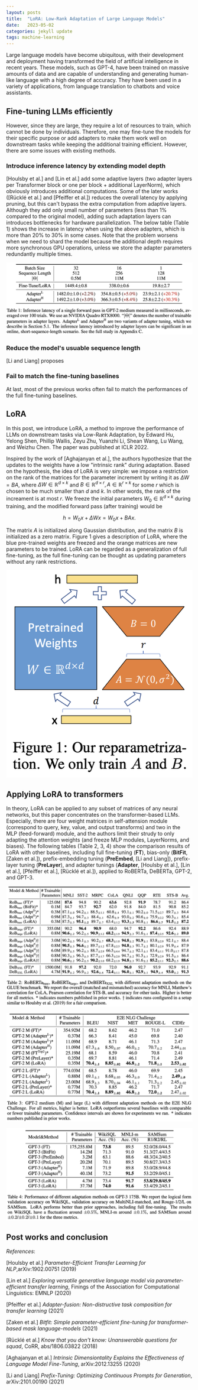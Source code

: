 ```yaml
---
layout: posts
title:  "LoRA: Low-Rank Adaptation of Large Language Models"
date:   2023-05-02
categories: jekyll update
tags: machine-learning
---
```



Large language models have become ubiquitous, with their development and deployment having transformed the field of artificial intelligence in recent years.
These models, such as GPT-4, have been trained on massive amounts of data and are capable of understanding and generating human-like language with a high degree of accuracy.
They have been used in a variety of applications, from language translation to chatbots and voice assistants.


## Fine-tuning LLMs efficiently

However, since they are large, they require a lot of resources to train, which cannot be done by individuals. Therefore, one may fine-tune the models for their specific purpose or add adapters to make them work well on downstream tasks while keeping the additional training efficient.
However, there are some issues with existing methods.


### Introduce inference latency by extending model depth

[Houlsby et al.] and [Lin et al.] add some adaptive layers (two adapter layers per Transformer block or one per block + additional LayerNorm), which obviously introduces additional computations.
Some of the later works ([Rücklé et al.] and [Pfeiffer et al.]) reduces the overall latency by applying pruning, but this can't bypass the extra computation from adaptive layers.
Although they add only small number of parameters (less than 1% compared to the original model), adding such adaptation layers can introduces bottlenecks for hardware parallelization.
The below table (Table 1) shows the increase in latency when using the above adapters, which is more than 20% to 30% in some cases.
Note that the problem worsens when we need to shard the model because the additional depth requires more synchronous GPU operations, unless we store the adapter parameters redundantly multiple times.


<p align="center">
<img src="/assets/images/lora-table1.png">
</p>


### Reduce the model's usuable sequence length

[Li and Liang] proposes

### Fail to match the fine-tuning baselines

At last, most of the previous works often fail to match the performances of the full fine-tuning baselines.


## LoRA

In this post, we introduce LoRA, a method to improve the performance of LLMs on downstream tasks via Low-Rank Adaptation, by Edward Hu, Yelong Shen, Phillip Wallis, Zeyu Zhu, Yuanzhi Li, Shean Wang, Lu Wang, and Weizhu Chen. The paper was published at ICLR 2022.

Inspired by the work of [Aghajanyan et al.], the authors hypothesize that the updates to the weights have a low "intrinsic rank" during adaptation.
Based on the hypothesis, the idea of LoRA is very simple: we impose a restriction on the rank of the matrices for the parameter increment by writing it as $\Delta W = BA$, where $\Delta W \in \mathbb{R}^{d \times k}$ and $B \in \mathbb{R}^{d \times r}, A \in \mathbb{R}^{r \times k}$ for some $r$ which is chosen to be much smaller than $d$ and $k$.
In other words, the rank of the increament is at most $r$.
We freeze the initial parameters $W_0 \in \mathbb{R}^{d \times k}$ during training, and the modified forward pass (after training) would be

$$
h = W_0 x + \Delta W x = W_0 x + BA x.
$$

The matrix $A$ is initialized along Gaussian distribution, and the matrix $B$ is initialized as a zero matrix.
Figure 1 gives a description of LoRA, where the blue pre-trained weights are freezed and the orange matrices are new parameters to be trained.
LoRA can be regarded as a generalization of full fine-tuning, as the full fine-tuning can be thought as updating parameters without any rank restrictions.

<p align="center">
<img src="/assets/images/lora-figure1.png">
</p>

## Applying LoRA to transformers

In theory, LoRA can be applied to any subset of matrices of any neural networks, but this paper concentrates on the transformer-based LLMs.
Especially, there are four weight matrices in self-attension module (correspond to query, key, value, and output transforms) and two in the MLP (feed-forward) module, and the authors limit their strudy to only adapting the attention weights (and freeze MLP modules, LayerNorms, and biases).
The following tables (Table 2, 3, 4) show the comparison results of LoRA with other baselines, including full fine-tuning (**FT**), bias-only (**BitFit**, [Zaken et al.]), prefix-embedding tuning (**PreEmbed**, [Li and Liang]), prefix-layer tuning (**PreLayer**), and adapter tunings (**Adapter**, [Houlsby et al.], [Lin et al.], [Pfeiffer et al.], [Rücklé et al.]), applied to RoBERTa, DeBERTa, GPT-2, and GPT-3.


<p align="center">
<img src="/assets/images/lora-table2.png">
</p>

<p align="center">
<img src="/assets/images/lora-table3.png">
</p>

<p align="center">
<img src="/assets/images/lora-table4.png">
</p>






## Post works and conclusion

*References*:

[Houlsby et al.] *Parameter-Efficient Transfer Learning for NLP*,arXiv:1902.00751 (2019)

[Lin et al.] *Exploring versatile generative language model via parameter-efficient transfer learning*, Finings of the Association for Computational Linguistics: EMNLP (2020)

[Pfeiffer et al.] *Adapter-fusion: Non-distructive task composition for transfer learning* (2021)

[Zaken et al.] *Bitfit: Simple parameter-efficient fine-tuning for transformer-based mask language-models* (2021)

[Rücklé et al.] *Know that you don't know: Unanswerable questions for squad*, CoRR, abs/1806.03822 (2018)

[Aghajanyan et al.] *Intrinsic Dimensiontality Explains the Effectiveness of Language Model Fine-Tuning*, arXiv:2012.13255 (2020) 

[Li and Liang] *Prefix-Tuning: Optimizing Continuous Prompts for Generation*, arXiv:2101.00190 (2021)

